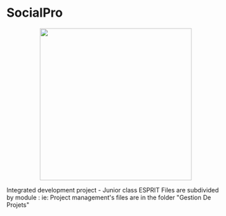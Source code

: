 # SocialPro
<p align="center">
        <img src="http://imgur.com/a/GYx5E" width="350"/>
    </p>
Integrated development project - Junior class ESPRIT
Files are subdivided by module : 
    ie: Project management's files are in the folder "Gestion De Projets" 
    
